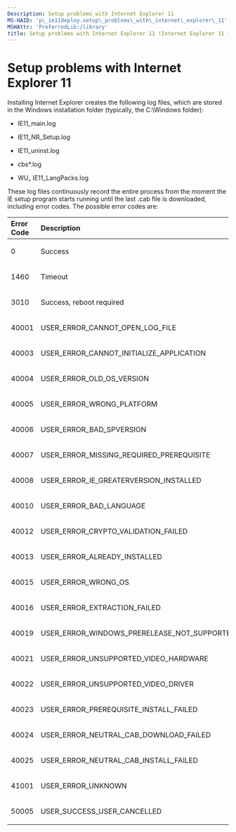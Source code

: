```yaml
---
Description: Setup problems with Internet Explorer 11
MS-HAID: 'p\_ie11deploy.setup\_problems\_with\_internet\_explorer\_11'
MSHAttr: 'PreferredLib:/library'
title: Setup problems with Internet Explorer 11 (Internet Explorer 11 for IT Pros)
---
```


# Setup problems with Internet Explorer 11


Installing Internet Explorer creates the following log files, which are stored in the Windows installation folder (typically, the C:\\Windows folder):

-   IE11\_main.log

-   IE11\_NR\_Setup.log

-   IE11\_uninst.log

-   cbs\*.log

-   WU\_ IE11\_LangPacks.log

These log files continuously record the entire process from the moment the IE setup program starts running until the last .cab file is downloaded, including error codes. The possible error codes are:

<table>
<colgroup>
<col width="50%" />
<col width="50%" />
</colgroup>
<thead>
<tr class="header">
<th align="left">Error Code</th>
<th align="left">Description</th>
</tr>
</thead>
<tbody>
<tr class="odd">
<td align="left"><p>0</p></td>
<td align="left"><p>Success</p></td>
</tr>
<tr class="even">
<td align="left"><p>1460</p></td>
<td align="left"><p>Timeout</p></td>
</tr>
<tr class="odd">
<td align="left"><p>3010</p></td>
<td align="left"><p>Success, reboot required</p></td>
</tr>
<tr class="even">
<td align="left"><p>40001</p></td>
<td align="left"><p>USER_ERROR_CANNOT_OPEN_LOG_FILE</p></td>
</tr>
<tr class="odd">
<td align="left"><p>40003</p></td>
<td align="left"><p>USER_ERROR_CANNOT_INITIALIZE_APPLICATION</p></td>
</tr>
<tr class="even">
<td align="left"><p>40004</p></td>
<td align="left"><p>USER_ERROR_OLD_OS_VERSION</p></td>
</tr>
<tr class="odd">
<td align="left"><p>40005</p></td>
<td align="left"><p>USER_ERROR_WRONG_PLATFORM</p></td>
</tr>
<tr class="even">
<td align="left"><p>40006</p></td>
<td align="left"><p>USER_ERROR_BAD_SPVERSION</p></td>
</tr>
<tr class="odd">
<td align="left"><p>40007</p></td>
<td align="left"><p>USER_ERROR_MISSING_REQUIRED_PREREQUISITE</p></td>
</tr>
<tr class="even">
<td align="left"><p>40008</p></td>
<td align="left"><p>USER_ERROR_IE_GREATERVERSION_INSTALLED</p></td>
</tr>
<tr class="odd">
<td align="left"><p>40010</p></td>
<td align="left"><p>USER_ERROR_BAD_LANGUAGE</p></td>
</tr>
<tr class="even">
<td align="left"><p>40012</p></td>
<td align="left"><p>USER_ERROR_CRYPTO_VALIDATION_FAILED</p></td>
</tr>
<tr class="odd">
<td align="left"><p>40013</p></td>
<td align="left"><p>USER_ERROR_ALREADY_INSTALLED</p></td>
</tr>
<tr class="even">
<td align="left"><p>40015</p></td>
<td align="left"><p>USER_ERROR_WRONG_OS</p></td>
</tr>
<tr class="odd">
<td align="left"><p>40016</p></td>
<td align="left"><p>USER_ERROR_EXTRACTION_FAILED</p></td>
</tr>
<tr class="even">
<td align="left"><p>40019</p></td>
<td align="left"><p>USER_ERROR_WINDOWS_PRERELEASE_NOT_SUPPORTED</p></td>
</tr>
<tr class="odd">
<td align="left"><p>40021</p></td>
<td align="left"><p>USER_ERROR_UNSUPPORTED_VIDEO_HARDWARE</p></td>
</tr>
<tr class="even">
<td align="left"><p>40022</p></td>
<td align="left"><p>USER_ERROR_UNSUPPORTED_VIDEO_DRIVER</p></td>
</tr>
<tr class="odd">
<td align="left"><p>40023</p></td>
<td align="left"><p>USER_ERROR_PREREQUISITE_INSTALL_FAILED</p></td>
</tr>
<tr class="even">
<td align="left"><p>40024</p></td>
<td align="left"><p>USER_ERROR_NEUTRAL_CAB_DOWNLOAD_FAILED</p></td>
</tr>
<tr class="odd">
<td align="left"><p>40025</p></td>
<td align="left"><p>USER_ERROR_NEUTRAL_CAB_INSTALL_FAILED</p></td>
</tr>
<tr class="even">
<td align="left"><p>41001</p></td>
<td align="left"><p>USER_ERROR_UNKNOWN</p></td>
</tr>
<tr class="odd">
<td align="left"><p>50005</p></td>
<td align="left"><p>USER_SUCCESS_USER_CANCELLED</p></td>
</tr>
</tbody>
</table>

 

 

 



